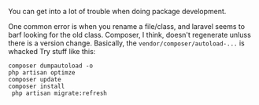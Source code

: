 You can get into a lot of trouble when doing package development. 

One common error is when you rename a file/class, and laravel seems to barf looking for the old class.
Composer, I think, doesn't regenerate unluss there is a version change.  Basically, the `vendor/composer/autoload-...` is whacked
Try stuff like this:
    
    composer dumpautoload -o
    php artisan optimze
    composer update
    composer install
     php artisan migrate:refresh
    
